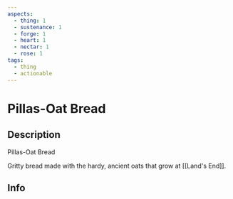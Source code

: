 ```yaml
---
aspects:
  - thing: 1
  - sustenance: 1
  - forge: 1
  - heart: 1
  - nectar: 1
  - rose: 1
tags:
  - thing
  - actionable
---
```


# Pillas-Oat Bread

## Description
Pillas-Oat Bread

Gritty bread made with the hardy, ancient oats that grow at [[Land's End]].
## Info